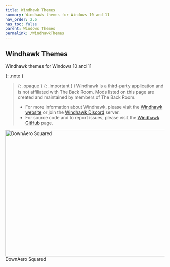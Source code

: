 ```yaml
---
title: Windhawk Themes
summary: Windhawk themes for Windows 10 and 11
nav_order: 2.6
has_toc: false
parent: Windows Themes
permalink: /WindhawkThemes
---
```


## Windhawk Themes
Windhawk themes for Windows 10 and 11

{: .note }
> {: .opaque }
> {: .important }
> ℹ️ Windhawk is a third-party application and is not affiliated with The Back Room. Mods listed on this page are created and maintained by members of The Back Room.  
> 
> - For more information about Windhawk, please visit the [Windhawk website](https://windhawk.net) or join the [Windhawk Discord](https://discord.com/servers/windhawk-923944342991818753) server.
> - For source code and to report issues, please visit the [Windhawk GitHub](https://github.com/ramensoftware/windhawk) page.

<div class="gallery text-delta">
<div class="gallery-item">
<a target="_blank" href="/WindhawkThemes/c/StartMenuStyler/DownAeroSquared">
<img src="/assets/images/previews/start-menu-styler/down-aero-squared.bmp" alt="DownAero Squared" width="600" height="400">
</a>
<div class="desc">DownAero Squared</div>
</div>
</div>